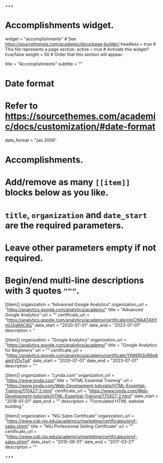 +++
# Accomplishments widget.
widget = "accomplishments"  # See https://sourcethemes.com/academic/docs/page-builder/
headless = true  # This file represents a page section.
active = true  # Activate this widget? true/false
weight = 50  # Order that this section will appear.

title = "Accomplish&shy;ments"
subtitle = ""

# Date format
#   Refer to https://sourcethemes.com/academic/docs/customization/#date-format
date_format = "Jan 2006"

# Accomplishments.
#   Add/remove as many `[[item]]` blocks below as you like.
#   `title`, `organization` and `date_start` are the required parameters.
#   Leave other parameters empty if not required.
#   Begin/end multi-line descriptions with 3 quotes `"""`.

[[item]]
  organization = "Advanced Google Analytics"
  organization_url = "https://analytics.google.com/analytics/academy/"
  title = "Advanced Google Analytics"
  url = ""
  certificate_url = "https://analytics.google.com/analytics/academy/certificate/nIoCt9AAT4ihYmUSgRAC8Q"
  date_start = "2020-07-01"
  date_end = "2023-07-01"
  description = "

[[item]]
  organization = "Google Analytics"
  organization_url = "https://analytics.google.com/analytics/academy/"
  title = "Google Analytics for Beginners"
  url = ""
  certificate_url = "https://analytics.google.com/analytics/academy/certificate/YIW6Rt3oR9q6aIeVVDvToA"
  date_start = "2020-07-01"
  date_end = "2023-07-01"
  description = ""

[[item]]
  organization = "Lynda.com"
  organization_url = "https://www.lynda.com"
  title = "HTML Essential Training"
  url = "https://www.lynda.com/Web-Development-tutorials/HTML-Essential-Training/170427-2.html"
  certificate_url = "https://www.lynda.com/Web-Development-tutorials/HTML-Essential-Training/170427-2.html"
  date_start = "2018-01-01"
  date_end = ""
  description = "Formulated HTML website building."
  
[[item]]
  organization = "NIU Sales Certificate"
  organization_url = "https://www.cob.niu.edu/academics/marketing/certificates/prof-sales.shtml"
  title = "NIU Professional Selling Certificate"
  url = ""
  certificate_url = "https://www.cob.niu.edu/academics/marketing/certificates/prof-sales.shtml"
  date_start = "2015-08-01"
  date_end = "2017-03-21"
  description = ""

+++
